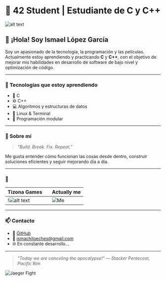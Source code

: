 # 🌊 42 Student | Estudiante de C y C++

![alt text](https://giffiles.alphacoders.com/223/223461.gif)
## 👋 ¡Hola! Soy Ismael López García

Soy un apasionado de la tecnología, la programación y las películas.  
Actualmente estoy aprendiendo y practicando **C** y **C++**, con el objetivo de mejorar mis habilidades en desarrollo de software de bajo nivel y optimización de código.

---

### 🚀 Tecnologías que estoy aprendiendo
- 🧠 C
- ⚙️ C++
- 💻 Algoritmos y estructuras de datos
- 🐧 Linux & Terminal
- 🧩 Programación modular

---

### 💬 Sobre mí
> *“Build. Break. Fix. Repeat.”*

Me gusta entender cómo funcionan las cosas desde dentro, construir soluciones eficientes y seguir mejorando día a día.

---

### 📸 

| Tizona Games |  |Actually me |
|-----------|-----------|-----------|
| !![alt text](https://media.discordapp.net/attachments/1343555044154409074/1349058024815464499/IMG_2594.png?ex=68f318f1&is=68f1c771&hm=70841c6bd25a17a2fad395146622bfaeda3fcbcba4cb7d28a570531bf341113b&=&format=webp&quality=lossless&width=1524&height=1654) | | ![Me](https://media0.giphy.com/media/v1.Y2lkPTc5MGI3NjExeGw2anN1YjkzM3g2MzN6N2w4amwwaGgzMTR4amY4Y2V6cWk5dDI5aCZlcD12MV9pbnRlcm5hbF9naWZfYnlfaWQmY3Q9Zw/Dh5q0sShxgp13DwrvG/giphy.gif) |

---

### 📫 Contacto
- 💼 [GitHub](https://github.com/iiZzO)
- 📧 ismachiloeches@gmail.com 
- 🌐 En constante desarrollo...

---

> *"Today we are canceling the apocalypse!" — Stacker Pentecost, Pacific Rim*

![Jaeger Fight](https://media.tenor.com/QNw-mPcu-xAAAAAi/superman-hero.gif)
